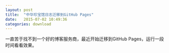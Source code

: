 ```yaml
---
layout: post
title:  "中华珍宝馆日志迁移到GitHub Pages"
date:   2015-07-02 10:49:36
categories: download
---
```


一直苦于找不到一个好的博客服务商，最近开始迁移到GitHub Pages，运行一段时间看看效果。

